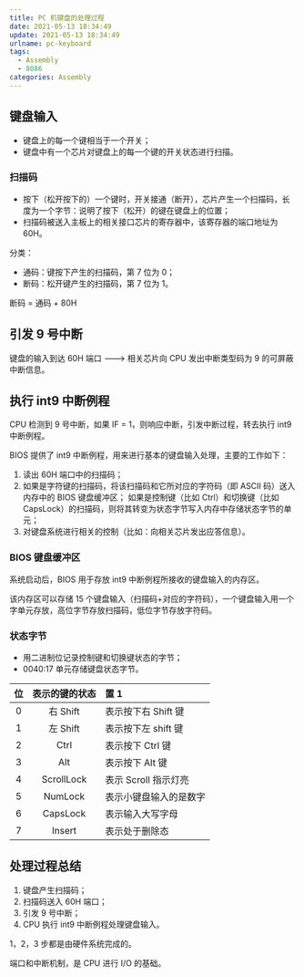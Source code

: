 ```yaml
---
title: PC 机键盘的处理过程
date: 2021-05-13 18:34:49
update: 2021-05-13 18:34:49
urlname: pc-keyboard
tags:
  - Assembly
  - 8086
categories: Assembly
---
```


## 键盘输入

- 键盘上的每一个键相当于一个开关；
- 键盘中有一个芯片对键盘上的每一个键的开关状态进行扫描。

### 扫描码

- 按下（松开按下的）一个键时，开关接通（断开），芯片产生一个扫描码，长度为一个字节：说明了按下（松开）的键在键盘上的位置；
- 扫描码被送入主板上的相关接口芯片的寄存器中，该寄存器的端口地址为 60H。

分类：

- 通码：键按下产生的扫描码，第 7 位为 0；
- 断码：松开键产生的扫描码，第 7 位为 1。

断码 = 通码 + 80H

<!-- more -->

## 引发 9 号中断

键盘的输入到达 60H 端口 ---> 相关芯片向 CPU 发出中断类型码为 9 的可屏蔽中断信息。

## 执行 int9 中断例程

CPU 检测到 9 号中断，如果 IF = 1，则响应中断，引发中断过程，转去执行 int9 中断例程。

BIOS 提供了 int9 中断例程，用来进行基本的键盘输入处理，主要的工作如下：

1. 读出 60H 端口中的扫描码；
2. 如果是字符键的扫描码，将该扫描码和它所对应的字符码（即 ASCII 码）送入内存中的 BIOS 键盘缓冲区；
   如果是控制键（比如 Ctrl）和切换键（比如 CapsLock）的扫描码，则将其转变为状态字节写入内存中存储状态字节的单元；
3. 对键盘系统进行相关的控制（比如：向相关芯片发出应答信息）。

### BIOS 键盘缓冲区

系统启动后，BIOS 用于存放 int9 中断例程所接收的键盘输入的内存区。

该内存区可以存储 15 个键盘输入（扫描码+对应的字符码），一个键盘输入用一个字单元存放，高位字节存放扫描码，低位字节存放字符码。

### 状态字节

- 用二进制位记录控制键和切换键状态的字节；
- 0040:17 单元存储键盘状态字节。

| 位  | 表示的键的状态 | 置 1                   |
| :-: | :------------: | :--------------------- |
|  0  |    右 Shift    | 表示按下右 Shift 键    |
|  1  |    左 Shift    | 表示按下左 shift 键    |
|  2  |      Ctrl      | 表示按下 Ctrl 键       |
|  3  |      Alt       | 表示按下 Alt 键        |
|  4  |   ScrollLock   | 表示 Scroll 指示灯亮   |
|  5  |    NumLock     | 表示小键盘输入的是数字 |
|  6  |    CapsLock    | 表示输入大写字母       |
|  7  |     Insert     | 表示处于删除态         |

## 处理过程总结

1. 键盘产生扫描码；
2. 扫描码送入 60H 端口；
3. 引发 9 号中断；
4. CPU 执行 int9 中断例程处理键盘输入。

1，2，3 步都是由硬件系统完成的。

端口和中断机制，是 CPU 进行 I/O 的基础。
